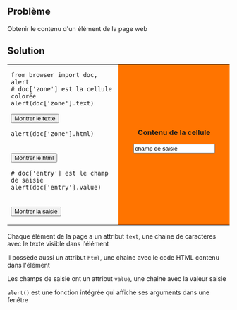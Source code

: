 Problème
--------
Obtenir le contenu d'un élément de la page web


Solution
--------

<table width="100%">
<tr>
<td style="width:50%;">

    from browser import doc, alert
    # doc['zone'] est la cellule colorée
    alert(doc['zone'].text)

<button id="show_text">Montrer le texte</button>

    alert(doc['zone'].html)

<br><button id="show_html">Montrer le html</button>

    # doc['entry'] est le champ de saisie
    alert(doc['entry'].value)

<br><button id="show_value">Montrer la saisie</button>
</td>
<td id="zone" style="background-color:#FF7400;text-align:center;">
<B>Contenu de la cellule</B><p>
<INPUT id="entry" value="champ de saisie">
</td>
</tr>
</table>

<script type="text/python3">
from browser import doc
def show_text(ev):
    src = doc.get(selector="pre.marked")[0].text
    exec(src)

def show_html(ev):
    src = doc.get(selector="pre.marked")[1].text
    exec(src)

def show_value(ev):
    src = doc.get(selector="pre.marked")[2].text
    exec(src)

doc['show_text'].bind('click', show_text)
doc['show_html'].bind('click', show_html)
doc['show_value'].bind('click', show_value)
</script>    

Chaque élément de la page a un attribut `text`, une chaine de caractères avec le texte visible dans l'élément

Il possède aussi un attribut `html`, une chaine avec le code HTML contenu dans l'élément

Les champs de saisie ont un attribut `value`, une chaine avec la valeur saisie

`alert()` est une fonction intégrée qui affiche ses arguments dans une fenêtre

